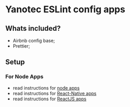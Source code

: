 # Yanotec ESLint config apps

## Whats included?

- Airbnb config base;
- Prettier;

## Setup

### For Node Apps

- read instructions for [node apps](/packages/node/README.md)
- read instructions for [React-Native apps](/packages/react-native/README.md)
- read instructions for [ReactJS apps](/packages/reactjs/README.md)
